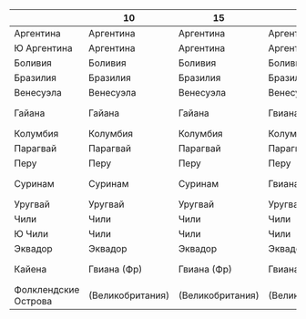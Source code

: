 
|                       |10                 |15                 |20                 |25                 |32                 |38             |55             |62             |64             |...            |...            |
|-----------------------|-------------------|-------------------|-------------------|-------------------|-------------------|---------------|---------------|---------------|---------------|---------------|---------------|
|Аргентина              |Аргентина          |Аргентина          |Аргентина          |Аргентина          |Аргентина          |Аргентина      |Аргентина      |Аргентина      |Аргентина      |Аргентина      |Освободители   |
|Ю Аргентина            |Аргентина          |Аргентина          |Аргентина          |Аргентина          |Аргентина          |Аргентина      |Аргентина      |Аргентина      |Аргентина      |Патагония      |Освободители   |
|Боливия                |Боливия            |Боливия            |Боливия            |Боливия            |Боливия            |Боливия        |Боливия        |Боливия        |Боливия        |Боливия        |Освободители   |
|Бразилия               |Бразилия           |Бразилия           |Бразилия           |Бразилия           |Бразилия           |Бразилия       |Бразилия       |Бразилия       |Бразилия       |Бразилия       |Освободители   |
|Венесуэла              |Венесуэла          |Венесуэла          |Венесуэла          |Венесуэла          |Венесуэла          |Венесуэла      |Венесуэла      |Венесуэла      |Венесуэла      |Венесуэла      |КША            |
|Гайана                 |Гайана             |Гайана             |Гвиана (Брит)      |Гайана             |Гвиана             |Гвиана (Брит)  |Великобритания |Великобритания |Великобритания |Великобритания |Освободители   |
|Колумбия               |Колумбия           |Колумбия           |Колумбия           |Колумбия           |Колумбия           |Колумбия       |Колумбия       |Колумбия       |Колумбия       |Колумбия       |КША            |
|Парагвай               |Парагвай           |Парагвай           |Парагвай           |Парагвай           |Парагвай           |Парагвай       |Парагвай       |Парагвай       |Парагвай       |Парагвай       |Освободители   |
|Перу                   |Перу               |Перу               |Перу               |Перу               |Перу               |Перу           |Перу           |Перу           |Перу           |Перу           |Освободители   |
|Суринам                |Суринам            |Суринам            |Гвиана (Нид)       |Суринам            |Гвиана (Нид)       |Гвиана (Нид)   |Нидерланды     |Нидерланды     |Нидерланды     |Нидерланды     |Освободители   |
|Уругвай                |Уругвай            |Уругвай            |Уругвай            |Уругвай            |Уругвай            |Уругвай        |Уругвай        |Уругвай        |Уругвай        |Уругвай        |Освободители   |
|Чили                   |Чили               |Чили               |Чили               |Чили               |Чили               |Чили           |Чили           |Чили           |Чили           |Чили           |Освободители   |
|Ю Чили                 |Чили               |Чили               |Чили               |Чили               |Чили               |Чили           |Чили           |Чили           |Чили           |Патагония      |Освободители   |
|Эквадор                |Эквадор            |Эквадор            |Эквадор            |Эквадор            |Эквадор            |Эквадор        |Эквадор        |Эквадор        |Эквадор        |Эквадор        |КША            |
|Кайена                 |Гвиана (Фр)        |Гвиана (Фр)        |Гвиана (Фр)        |Гвиана (Фр)        |Гвиана (Фр)        |Гвиана (Фр)    |Франция        |Франция        |Франция        |Франция        |Освободители   |
|Фолклендские Острова   |(Великобритания)   |(Великобритания)   |(Великобритания)   |(Великобритания?)  |(Великобритания)   |?              |Великобритания |Великобритания |Великобритания |Великобритания |Освободители   |
